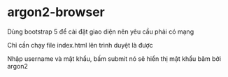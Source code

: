 # argon2-browser

Dùng bootstrap 5 để cài đặt giao diện nên yêu cầu phải có mạng

Chỉ cần chạy file index.html lên trình duyệt là được

Nhập username và mật khẩu, bấm submit nó sẽ hiển thị mật khẩu băm bởi argon2

